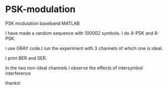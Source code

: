 # PSK-modulation
PSK modulation baseband
MATLAB

I have made a random sequence with 100002 symbols. I do 4-PSK and 8-PSK.

i use GRAY code.I run the experiment with 3 channels of which one is ideal.

I print BER and SER.


In the two non-ideal channels I observe the effects of intersymbol interference

thanks!
